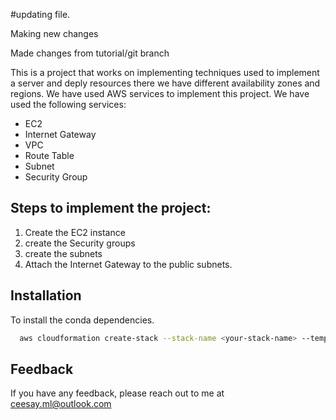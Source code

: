 #updating file.

Making new changes

Made changes from tutorial/git branch

This is a project that works on implementing techniques used to implement a server and deply resources there we have different availability zones and regions. We have used AWS services to implement this project. We have used the following services:

- EC2
- Internet Gateway
- VPC
- Route Table
- Subnet
- Security Group

## Steps to implement the project:

1. Create the EC2 instance
2. create the Security groups
3. create the subnets
4. Attach the Internet Gateway to the public subnets.

## Installation

To install the conda dependencies.

```bash
  aws cloudformation create-stack --stack-name <your-stack-name> --template-body file:<include the saved file location>

```

## Feedback

If you have any feedback, please reach out to me at ceesay.ml@outlook.com
